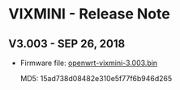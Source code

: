 # VIXMINI - Release Note

## V3.003 - SEP 26, 2018

- Firmware file: <a href="https://dl.gl-inet.com.s3.amazonaws.com/firmware/vixmini/release/openwrt-vixmini-3.003.bin" target="_blank">openwrt-vixmini-3.003.bin</a>

    MD5: 15ad738d08482e310e5f77f6b946d265
